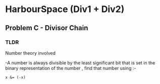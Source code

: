 # HarbourSpace (Div1 + Div2)

## Problem C - Divisor Chain
### TLDR

Number theory involved

-A number is always divisible by the least significant bit that is set in the binary representation of the number , find that number using :-

~~~
x &= (-x)
~~~


